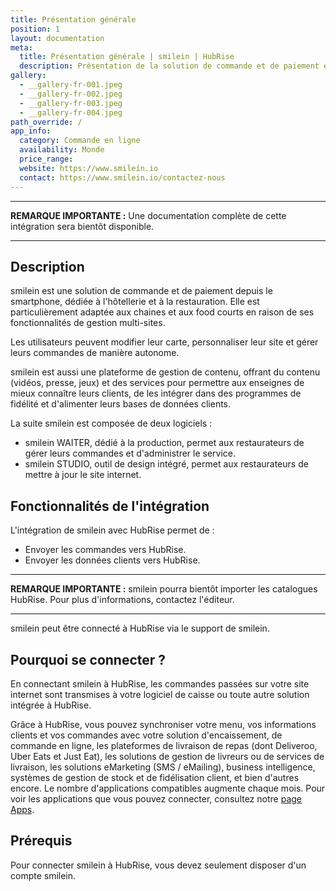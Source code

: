```yaml
---
title: Présentation générale
position: 1
layout: documentation
meta:
  title: Présentation générale | smilein | HubRise
  description: Présentation de la solution de commande et de paiement en ligne smilein, et description des fonctionnalités de son intégration avec HubRise.
gallery:
  - __gallery-fr-001.jpeg
  - __gallery-fr-002.jpeg
  - __gallery-fr-003.jpeg
  - __gallery-fr-004.jpeg
path_override: /
app_info:
  category: Commande en ligne
  availability: Monde
  price_range:
  website: https://www.smilein.io
  contact: https://www.smilein.io/contactez-nous
---
```


---

**REMARQUE IMPORTANTE :** Une documentation complète de cette intégration sera bientôt disponible.

---

## Description

smilein est une solution de commande et de paiement depuis le smartphone, dédiée à l'hôtellerie et à la restauration. Elle est particulièrement adaptée aux chaines et aux food courts en raison de ses fonctionnalités de gestion multi-sites.

Les utilisateurs peuvent modifier leur carte, personnaliser leur site et gérer leurs commandes de manière autonome.

smilein est aussi une plateforme de gestion de contenu, offrant du contenu (vidéos, presse, jeux) et des services pour permettre aux enseignes de mieux connaître leurs clients, de les intégrer dans des programmes de fidélité et d'alimenter leurs bases de données clients.

La suite smilein est composée de deux logiciels :

- smilein WAITER, dédié à la production, permet aux restaurateurs de gérer leurs commandes et d'administrer le service.
- smilein STUDIO, outil de design intégré, permet aux restaurateurs de mettre à jour le site internet.

## Fonctionnalités de l'intégration

L'intégration de smilein avec HubRise permet de :

- Envoyer les commandes vers HubRise.
- Envoyer les données clients vers HubRise.

---

**REMARQUE IMPORTANTE :** smilein pourra bientôt importer les catalogues HubRise. Pour plus d'informations, contactez l'éditeur.

---

smilein peut être connecté à HubRise via le support de smilein.

## Pourquoi se connecter ?

En connectant smilein à HubRise, les commandes passées sur votre site internet sont transmises à votre logiciel de caisse ou toute autre solution intégrée à HubRise.

Grâce à HubRise, vous pouvez synchroniser votre menu, vos informations clients et vos commandes avec votre solution d'encaissement, de commande en ligne, les plateformes de livraison de repas (dont Deliveroo, Uber Eats et Just Eat), les solutions de gestion de livreurs ou de services de livraison, les solutions eMarketing (SMS / eMailing), business intelligence, systèmes de gestion de stock et de fidélisation client, et bien d'autres encore. Le nombre d'applications compatibles augmente chaque mois. Pour voir les applications que vous pouvez connecter, consultez notre [page Apps](/apps).

## Prérequis

Pour connecter smilein à HubRise, vous devez seulement disposer d'un compte smilein.
